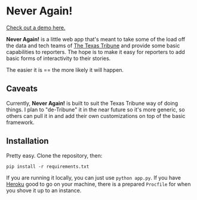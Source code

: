 Never Again!
============

[Check out a demo here.](http://never-again.herokuapp.com)

**Never Again!** is a little web app that's meant to take some of the load off the data and tech teams of [The Texas Tribune](http://www.texastribune.org) and provide some basic capabilities to reporters. The hope is to make it easy for reporters to add basic forms of interactivity to their stories.

The easier it is == the more likely it will happen.

Caveats
-------

Currently, **Never Again!** is built to suit the Texas Tribune way of doing things. I plan to "de-Tribune" it in the near future so it's more generic, so others can pull it in and add their own customizations on top of the basic framework.

Installation
------------

Pretty easy. Clone the repository, then:

`pip install -r requirements.txt`

If you are running it locally, you can just use `python app.py`. If you have [Heroku](http://www.heroku.com) good to go on your machine, there is a prepared `Procfile` for when you shove it up to an instance.
